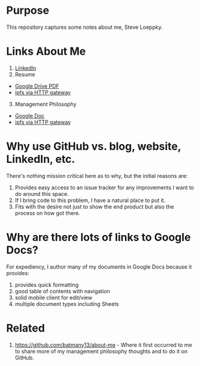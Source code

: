 # Purpose
This repository captures some notes about me, Steve Loeppky.  

# Links About Me
1. [LinkedIn](https://www.linkedin.com/in/steveloeppky/)
2. Resume
 - [Google Drive PDF](https://drive.google.com/file/d/1xqxdiq0urKfaHH9qjY6CngHjvRJ3RHfE/view?usp=sharing)
 - [ipfs via HTTP gateway](https://ipfs.io/ipfs/QmNzHcC1tUb72Tw5ZH9hLo7kqmFHnGHAP7mxicSDs9Cbxn?filename=Resume.SteveLoeppky.SoftwareDevelopmentLeader.202012.pdf)
3. Management Philosophy
 - [Google Doc](https://docs.google.com/document/d/1JMFc6KUGk9LyeLJeHbYTJEc8Mk7HcOY0KfZzLJ0-kH0/edit?usp=sharing)
 - [ipfs via HTTP gateway](https://ipfs.io/ipfs/QmeFY3bhk8b4YPnFuprrtMxhSgQyxJZavoBzyjxWWfQg8K?filename=Steve%20Loeppky%20Management%20Philosophy%20202012.pdf)

# Why use GitHub vs. blog, website, LinkedIn, etc.
There's nothing mission critical here as to why, but the initial reasons are:
1. Provides easy access to an issue tracker for any improvements I want to do around this space.
2. If I bring code to this problem, I have a natural place to put it.
3. Fits with the desire not just to show the end product but also the process on how got there.

# Why are there lots of links to Google Docs?
For expediency, I author many of my documents in Google Docs because it provides:
1. provides quick formatting
2. good table of contents with navigation
3. solid mobile client for edit/view
4. multiple document types including Sheets

# Related
1. https://github.com/batmany13/about-me - Where it first occurred to me to share more of my management philosophy thoughts and to do it on GitHub.
